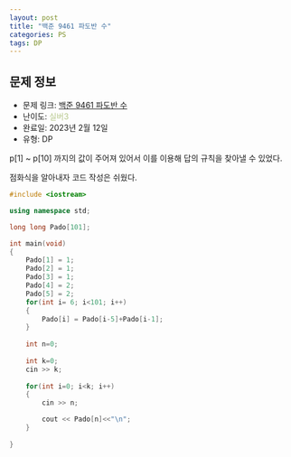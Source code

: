 ```yaml
---
layout: post
title: "백준 9461 파도반 수"
categories: PS
tags: DP
---
```


## 문제 정보
- 문제 링크: [백준 9461 파도반 수](https://www.acmicpc.net/problem/9461)
- 난이도: <span style="color:#B5C78A">실버3</span>
- 완료일: 2023년 2월 12일
- 유형: DP

p[1] ~ p[10] 까지의 값이 주어져 있어서 이를 이용해 답의 규칙을 찾아낼 수 있었다.

점화식을 알아내자 코드 작성은 쉬웠다. 

```C++
#include <iostream>

using namespace std;

long long Pado[101];

int main(void)
{
	Pado[1] = 1;
	Pado[2] = 1;
	Pado[3] = 1;
	Pado[4] = 2;
	Pado[5] = 2;
	for(int i= 6; i<101; i++)
	{
		Pado[i] = Pado[i-5]+Pado[i-1];
	}
	
	int n=0;
	
	int k=0;
	cin >> k;
	
	for(int i=0; i<k; i++)
	{
		cin >> n;

		cout << Pado[n]<<"\n";		
	}
	
}
```

